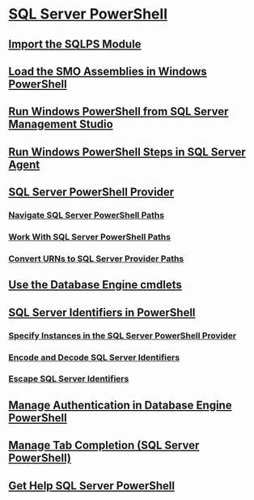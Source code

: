 # [SQL Server PowerShell](sql-server-powershell.md)
## [Import the SQLPS Module](../database-engine/import-the-sqlps-module.md)
## [Load the SMO Assemblies in Windows PowerShell](load-the-smo-assemblies-in-windows-powershell.md)
## [Run Windows PowerShell from SQL Server Management Studio](run-windows-powershell-from-sql-server-management-studio.md)
## [Run Windows PowerShell Steps in SQL Server Agent](run-windows-powershell-steps-in-sql-server-agent.md)
## [SQL Server PowerShell Provider](sql-server-powershell-provider.md)
### [Navigate SQL Server PowerShell Paths](navigate-sql-server-powershell-paths.md)
### [Work With SQL Server PowerShell Paths](work-with-sql-server-powershell-paths.md)
### [Convert URNs to SQL Server Provider Paths](../database-engine/convert-urns-to-sql-server-provider-paths.md)
## [Use the Database Engine cmdlets](../database-engine/use-the-database-engine-cmdlets.md)
## [SQL Server Identifiers in PowerShell](sql-server-identifiers-in-powershell.md)
### [Specify Instances in the SQL Server PowerShell Provider](specify-instances-in-the-sql-server-powershell-provider.md)
### [Encode and Decode SQL Server Identifiers](encode-and-decode-sql-server-identifiers.md)
### [Escape SQL Server Identifiers](escape-sql-server-identifiers.md)
## [Manage Authentication in Database Engine PowerShell](manage-authentication-in-database-engine-powershell.md)
## [Manage Tab Completion (SQL Server PowerShell)](manage-tab-completion-sql-server-powershell.md)
## [Get Help SQL Server PowerShell](../database-engine/get-help-sql-server-powershell.md)
